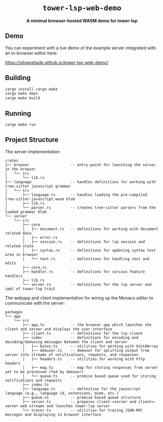 <div align="center">
  <h1><code>tower-lsp-web-demo</code></h1>
  <p>
    <strong>A minimal browser-hosted WASM demo for tower-lsp</strong>
  </p>
</div>

## Demo

You can experiment with a live demo of the example server integrated with an in-browser editor here:

https://silvanshade.github.io/tower-lsp-web-demo/

## Building

```sh
cargo install cargo-make
cargo make deps
cargo make build
```

## Running

```sh
cargo make run
```

## Project Structure

The server implementation:

```
crates
├── browser                   -- entry-point for launching the server in the browser
│   └── src
│       └── lib.rs
├── language                  -- handles definitions for working with tree-sitter javascript grammar
│   └── src
│       ├── language.rs       -- handles loading the pre-compiled tree-sitter-javascript.wasm blob
│       ├── lib.rs
│       └── parser.rs         -- creates tree-sitter parsers from the loaded grammar blob
└── server
    └── src
        ├── core
        │   ├── document.rs   -- definitions for working with document related data
        │   ├── error.rs
        │   ├── session.rs    -- definitions for lsp session and related state
        │   ├── syntax.rs     -- definitions for updating syntax text area in browser
        │   └── text.rs       -- definitions for handling text and edits
        ├── core.rs
        ├── handler.rs        -- definitions for various feature handlers
        ├── lib.rs
        └── server.rs         -- definitions for the lsp server and impl of tower-lsp trait
```

The webapp and client implementation for wiring up the Monaco editor to  communicate with the server:

```
packages
└── app
    └── src
        ├── app.ts            -- the browser app which launches the client and server and displays the user interface
        ├── client.ts         -- definitions for the lsp client
        ├── codec             -- definitions for encoding and decoding/demuxing messages between the client and server
        │   ├── bytes.ts      -- utilities for working with Uint8Array
        │   ├── demuxer.ts    -- demuxer for splitting output from server into streams of notifications, requests, and responses
        │   ├── headers.ts    -- utilities for working with http headers
        │   ├── map.ts        -- map for storing responses from server yet to be processed (fed by demuxer)
        │   └── queue.ts      -- promise based queue used for storing notifications and requests
        ├── index.ts
        ├── language.ts       -- definition for the javascript language (e.g., language id, extensions, mime, etc.)
        ├── queue.ts          -- promise based queue structure
        ├── server.ts         -- prepares client->server and client<-server web streams and launches tower-lsp server
        └── tracer.ts         -- utilities for tracing JSON-RPC messages and displaying in browser interface
```
